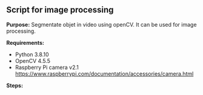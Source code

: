 ## Script for image processing

**Purpose:**
Segmentate objet in video using openCV. It can be used for image processing.

**Requirements:**
* Python 3.8.10
* OpenCV 4.5.5
* Raspberry Pi camera v2.1 https://www.raspberrypi.com/documentation/accessories/camera.html

**Steps:**
